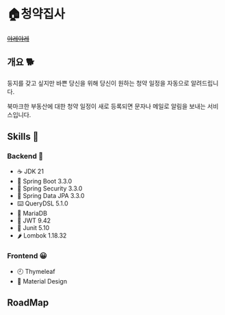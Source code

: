 # 🏠청약집사
[~~야레야레~~](https://www.youtube.com/watch?v=FoO7Pmx0bE4)

## 개요 🐕
둥지를 갖고 싶지만 바쁜 당신을 위해 당신이 원하는 청약 일정을 자동으로 알려드립니다. 

북마크한 부동산에 대한 청약 일정이 새로 등록되면 문자나 메일로 알림을 보내는 서비스입니다. 

## Skills 🔨
### Backend 💯
- ☕ JDK 21
- 🍂 Spring Boot 3.3.0
- 🍂 Spring Security 3.3.0
- 🍂 Spring Data JPA 3.3.0
- ⌨️ QueryDSL 5.1.0
- 💾 MariaDB
- 🎫 JWT 9.42
- 🧪 Junit 5.10
- 🌶️ Lombok 1.18.32

### Frontend 😀
- 🕘 Thymeleaf
- 🎨 Material Design


## RoadMap

